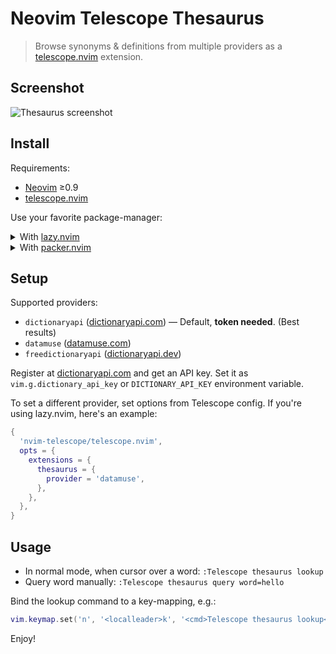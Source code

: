 # Neovim Telescope Thesaurus

> Browse synonyms & definitions from multiple providers as a [telescope.nvim]
> extension.

## Screenshot

![Thesaurus screenshot](http://rafi.io/img/project/telescope-thesaurus.nvim/dictionaryapi-popup.png)

## Install

Requirements:

- [Neovim] ≥0.9
- [telescope.nvim]

Use your favorite package-manager:

<details>
<summary>With <a href="https://github.com/folke/lazy.nvim">lazy.nvim</a></summary>

```lua
{
  'nvim-telescope/telescope.nvim',
  dependencies = { 'rafi/telescope-thesaurus.nvim' },
},
```

</details>

<details>
<summary>With <a href="https://github.com/wbthomason/packer.nvim">packer.nvim</a></summary>

```lua
use {
  'rafi/telescope-thesaurus.nvim',
  requires = { 'nvim-telescope/telescope.nvim' }
}
```

</details>

## Setup

Supported providers:

- `dictionaryapi` ([dictionaryapi.com]) — Default, **token needed**. (Best results)
- `datamuse` ([datamuse.com])
- `freedictionaryapi` ([dictionaryapi.dev])

Register at [dictionaryapi.com] and get an API key. Set it as
`vim.g.dictionary_api_key` or `DICTIONARY_API_KEY` environment variable.

To set a different provider, set options from Telescope config. If you're using
lazy.nvim, here's an example:

```lua
{
  'nvim-telescope/telescope.nvim',
  opts = {
    extensions = {
      thesaurus = {
        provider = 'datamuse',
      },
    },
  },
}
```

## Usage

- In normal mode, when cursor over a word: `:Telescope thesaurus lookup`
- Query word manually: `:Telescope thesaurus query word=hello`

Bind the lookup command to a key-mapping, e.g.:

```lua
vim.keymap.set('n', '<localleader>k', '<cmd>Telescope thesaurus lookup<CR>')
```

Enjoy!

[Neovim]: https://github.com/neovim/neovim
[telescope.nvim]: https://github.com/nvim-telescope/telescope.nvim
[dictionaryapi.com]: https://www.dictionaryapi.com/
[datamuse.com]: https://www.datamuse.com/api/
[dictionaryapi.dev]: https://dictionaryapi.dev/
